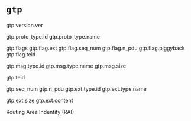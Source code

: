 # `gtp`

gtp.version.ver

gtp.proto_type.id
gtp.proto_type.name

gtp.flags
gtp.flag.ext
gtp.flag.seq_num
gtp.flag.n_pdu
gtp.flag.piggyback
gtp.flag.teid

gtp.msg.type.id
gtp.msg.type.name
gtp.msg.size

gtp.teid

gtp.seq_num
gtp.n_pdu
gtp.ext.type.id
gtp.ext.type.name

gtp.ext.size
gtp.ext.content


Routing Area Indentity (RAI)

